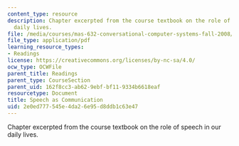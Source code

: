 ```yaml
---
content_type: resource
description: Chapter excerpted from the course textbook on the role of speech in our
  daily lives.
file: /media/courses/mas-632-conversational-computer-systems-fall-2008/2e0ed777545e4da26e95d8ddb1c63e47_schmandt_ch1.pdf
file_type: application/pdf
learning_resource_types:
- Readings
license: https://creativecommons.org/licenses/by-nc-sa/4.0/
ocw_type: OCWFile
parent_title: Readings
parent_type: CourseSection
parent_uid: 162f8cc3-ab62-9ebf-bf11-9334b6618eaf
resourcetype: Document
title: Speech as Communication
uid: 2e0ed777-545e-4da2-6e95-d8ddb1c63e47
---
```

Chapter excerpted from the course textbook on the role of speech in our daily lives.